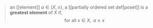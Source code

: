 >an [[element]] $a\in (X, \geq)$, a [[partially ordered set def|poset]] is a **greatest element** of $X$ if, $$\text{for all }x\in X , \text{ } a \geq x$$